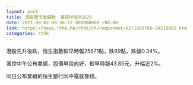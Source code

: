 ```yaml
---
layout: post
title: 港股開市後偏軟　滙控早段升近2%
date: 2021-08-02 09:56:12.000000000 +08:00
link: https://news.rthk.hk/rthk/ch/component/k2/1603766-20210802.htm
categories: rthk
---
```


港股先升後跌，恒生指數較早時報25871點，跌89點，跌幅0.34%。

滙控中午公布業績，股價早段向好，較早時報43.85元，升幅近2%。

同日公布業績的恒生銀行同中電就靠穩。
